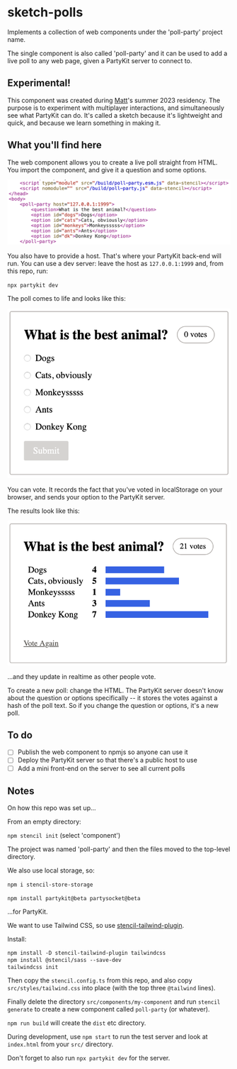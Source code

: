# sketch-polls

Implements a collection of web components under the 'poll-party' project name.

The single component is also called 'poll-party' and it can be used to add a live poll to any web page, given a PartyKit server to connect to.

## Experimental!

This component was created during [Matt](https://interconnected.org)'s summer 2023 residency. The purpose is to experiment with multiplayer interactions, and simultaneously see what PartyKit can do. It's called a sketch because it's lightweight and quick, and because we learn something in making it.

## What you'll find here

The web component allows you to create a live poll straight from HTML. You import the component, and give it a question and some options.

![image](/assets/source.png)

You also have to provide a host. That's where your PartyKit back-end will run. You can use a dev server: leave the host as `127.0.0.1:1999` and, from this repo, run:

`npx partykit dev`

The poll comes to life and looks like this:

![image](/assets/poll.png)

You can vote. It records the fact that you've voted in localStorage on your browser, and sends your option to the PartyKit server.

The results look like this:

![image](/assets/results.png)

...and they update in realtime as other people vote.

To create a new poll: change the HTML. The PartyKit server doesn't know about the question or options specifically -- it stores the votes against a hash of the poll text. So if you change the question or options, it's a new poll.

## To do

- [ ] Publish the web component to npmjs so anyone can use it
- [ ] Deploy the PartyKit server so that there's a public host to use
- [ ] Add a mini front-end on the server to see all current polls

## Notes

On how this repo was set up...

From an empty directory:

`npm stencil init` (select 'component')

The project was named 'poll-party' and then the files moved to the top-level directory.

We also use local storage, so:

`npm i stencil-store-storage`

`npm install partykit@beta partysocket@beta`

...for PartyKit.

We want to use Tailwind CSS, so use [stencil-tailwind-plugin](https://www.npmjs.com/package/stencil-tailwind-plugin).

Install:

```
npm install -D stencil-tailwind-plugin tailwindcss
npm install @stencil/sass --save-dev
tailwindcss init
```

Then copy the `stencil.config.ts` from this repo, and also copy `src/styles/tailwind.css` into place (with the top three `@tailwind` lines).

Finally delete the directory `src/components/my-component` and run `stencil generate` to create a new component called `poll-party` (or whatever).

`npm run build` will create the `dist` etc directory.

During development, use `npm start` to run the test server and look at `index.html` from your `src/` directory.

Don't forget to also run `npx partykit dev` for the server.
